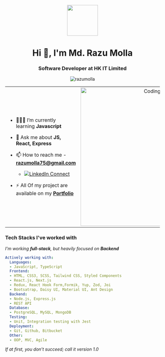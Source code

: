 <p align="center" ><img  src = "https://github.com/7oSkaaa/7oSkaaa/blob/main/Images/about_me.gif?raw=true" width = 100px></p>
<h1 align="center">Hi 👋, I'm Md. Razu Molla</h1>
<h3 align="center"> Software Developer at HK IT Limited  </h3>
<p align="center"> <img src="https://komarev.com/ghpvc/?username=razumolla&label=Profile%20views&color=0e75b6&style=flat" alt="razumolla" /> </p>



<table align="center">
<tr border="none">
  <td width="50%" align="left">
    
  - 🌱🧑‍🎓 I’m currently learning **Javascript**
    
  - 💬 Ask me about **JS, React, Express**
    
  - 📫 How to reach me - **razumolla75@gmail.com**
    - [![LinkedIn Connect](https://img.shields.io/badge/%20-Connect-black?color=222244&labelColor=000000&logo=linkedin&logoColor=f5f7fe)](https://www.linkedin.com/in/razu-molla/) 
  
  - ⚡ All Of my project are available on my **[Portfolio](https://razu-molla.web.app/)**

  </td>
  
  <td width="50%" align="center">
    <img align="center" alt="Coding" width="450" src="https://repository-images.githubusercontent.com/588181932/e36ec678-7984-4cdd-8e4c-a3932772ff8e">
  </td>
</tr>
</table>


### Tech Stacks I've worked with

_I'm working **full-stack**, but heavily focused on **Backend**_

```yaml
Actively working with:
  Languages:
  - JavaScript, TypeScript
  Frontend:
  - HTML, CSS3, SCSS, Tailwind CSS, Styled Components
  - React.js, Next.js
  - Redux, React Hook Form,Formik, Yup, Zod, Joi
  - Bootsatrap, Daisy UI, Material UI, Ant Design
  Backend:
  - Node.js, Express.js
  - REST API
  Database:
  - PostgreSQL, MySQL, MongoDB
  Testing:
  - Unit, Integration testing with Jest
  Deployment: 
  - Git, Github, Bitbucket
  Other:
  - OOP, MVC, Agile
```

*If at first, you don’t succeed; call it version 1.0*
